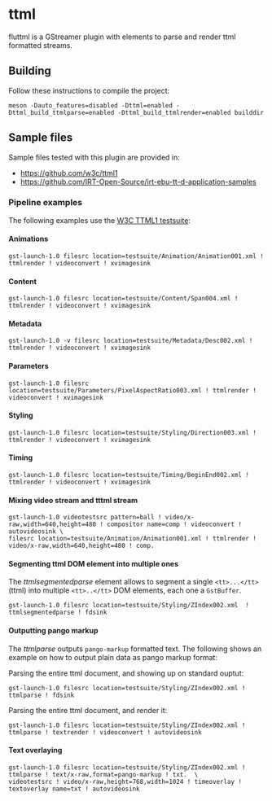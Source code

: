 # ttml

fluttml is a GStreamer plugin with elements to parse and render ttml formatted streams.

## Building

Follow these instructions to compile the project:

    meson -Dauto_features=disabled -Dttml=enabled -Dttml_build_ttmlparse=enabled -Dttml_build_ttmlrender=enabled builddir

## Sample files

Sample files tested with this plugin are provided in:

 - https://github.com/w3c/ttml1
 - https://github.com/IRT-Open-Source/irt-ebu-tt-d-application-samples

### Pipeline examples

The following examples use the  [W3C TTML1 testsuite](https://github.com/w3c/ttml1):

#### Animations

    gst-launch-1.0 filesrc location=testsuite/Animation/Animation001.xml ! ttmlrender ! videoconvert ! xvimagesink

#### Content
    gst-launch-1.0 filesrc location=testsuite/Content/Span004.xml ! ttmlrender ! videoconvert ! xvimagesink

#### Metadata

    gst-launch-1.0 -v filesrc location=testsuite/Metadata/Desc002.xml ! ttmlrender ! videoconvert ! xvimagesink

#### Parameters

    gst-launch-1.0 filesrc location=testsuite/Parameters/PixelAspectRatio003.xml ! ttmlrender ! videoconvert ! xvimagesink

#### Styling

    gst-launch-1.0 filesrc location=testsuite/Styling/Direction003.xml ! ttmlrender ! videoconvert ! xvimagesink

#### Timing

    gst-launch-1.0 filesrc location=testsuite/Timing/BeginEnd002.xml ! ttmlrender ! videoconvert ! xvimagesink

#### Mixing video stream and tttml stream

    gst-launch-1.0 videotestsrc pattern=ball ! video/x-raw,width=640,height=480 ! compositor name=comp ! videoconvert ! autovideosink \
    filesrc location=testsuite/Animation/Animation001.xml ! ttmlrender ! video/x-raw,width=640,height=480 ! comp.

#### Segmenting ttml DOM element into multiple ones

The *ttmlsegmentedparse* element allows to segment a single `<tt>...</tt>` (ttml) into multiple `<tt>..</tt>` DOM elements, each one a `GstBuffer`.

    gst-launch-1.0 filesrc location=testsuite/Styling/ZIndex002.xml  ! ttmlsegmentedparse ! fdsink


#### Outputting pango markup

The *ttmlparse* outputs `pango-markup` formatted text. The following shows an example on how to output plain data as pango markup format:

Parsing the entire ttml document, and showing up on standard ouptut:

    gst-launch-1.0 filesrc location=testsuite/Styling/ZIndex002.xml ! ttmlparse ! fdsink

Parsing the entire ttml document, and render it:

    gst-launch-1.0 filesrc location=testsuite/Styling/ZIndex002.xml ! ttmlparse ! textrender ! videoconvert ! autovideosink

#### Text overlaying

    gst-launch-1.0 filesrc location=testsuite/Styling/ZIndex002.xml ! ttmlparse ! text/x-raw,format=pango-markup ! txt.  \
    videotestsrc ! video/x-raw,height=768,width=1024 ! timeoverlay ! textoverlay name=txt ! autovideosink